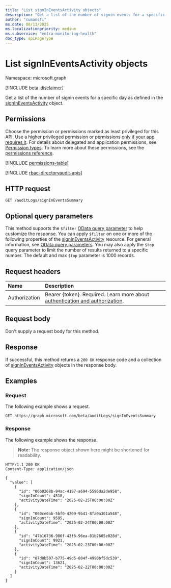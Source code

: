 ```yaml
---
title: "List signInEventsActivity objects"
description: "Get a list of the number of signin events for a specific day."
author: "cumansfi"
ms.date: 08/13/2025
ms.localizationpriority: medium
ms.subservice: "entra-monitoring-health"
doc_type: apiPageType
---
```


# List signInEventsActivity objects

Namespace: microsoft.graph

[!INCLUDE [beta-disclaimer](../../includes/beta-disclaimer.md)]

Get a list of the number of signin events for a specific day as defined in the [signInEventsActivity](../resources/signineventsactivity.md) object.

## Permissions

Choose the permission or permissions marked as least privileged for this API. Use a higher privileged permission or permissions [only if your app requires it](/graph/permissions-overview#best-practices-for-using-microsoft-graph-permissions). For details about delegated and application permissions, see [Permission types](/graph/permissions-overview#permission-types). To learn more about these permissions, see the [permissions reference](/graph/permissions-reference).

<!-- {
  "blockType": "permissions",
  "name": "auditlogroot-list-signineventssummary-permissions"
}
-->
[!INCLUDE [permissions-table](../includes/permissions/auditlogroot-list-signineventssummary-permissions.md)]

[!INCLUDE [rbac-directoryaudit-apis](../includes/rbac-for-apis/rbac-directoryaudit-apis.md)]
## HTTP request

<!-- {
  "blockType": "ignored"
}
-->
``` http
GET /auditLogs/signInEventsSummary
```

## Optional query parameters

This method supports the `$filter` [OData query parameter](/graph/query-parameters) to help customize the response. You can apply `$filter` on one or more of the following properties of the [signInEventsActivity](../resources/signineventsactivity.md) resource. For general information, see [OData query parameters](/graph/query-parameters). You may also apply the `$top` query parameter to limit the number of results returned to a specific number. The default and max `$top` parameter is 1000 records.

## Request headers

|Name|Description|
|:---|:---|
|Authorization|Bearer {token}. Required. Learn more about [authentication and authorization](/graph/auth/auth-concepts).|

## Request body

Don't supply a request body for this method.

## Response

If successful, this method returns a `200 OK` response code and a collection of [signInEventsActivity](../resources/signineventsactivity.md) objects in the response body.

## Examples

### Request

The following example shows a request.
<!-- {
  "blockType": "request",
  "name": "list_signineventsactivity"
}
-->
``` http
GET https://graph.microsoft.com/beta/auditLogs/signInEventsSummary
```


### Response

The following example shows the response.
>**Note:** The response object shown here might be shortened for readability.
<!-- {
  "blockType": "response",
  "truncated": true,
  "@odata.type": "microsoft.graph.signInEventsActivity"
}
-->
``` http
HTTP/1.1 200 OK
Content-Type: application/json

{
  "value": [
    {
      "id": "06b0268b-94ac-4197-a694-5596da2de958",
      "signInCount": 4518,
      "activityDateTime": "2025-02-25T00:00:00Z"
    },
    {
      "id": "060ce0ab-5bf0-4209-9b41-8fa0a301a548",
      "signInCount": 9595,
      "activityDateTime": "2025-02-24T00:00:00Z"
    },
    {
      "id": "47b16736-986f-43f6-96ea-81b2605e028d",
      "signInCount": 9921,
      "activityDateTime": "2025-02-23T00:00:00Z"
    },
    {
      "id": "87d8b507-b775-49d5-804f-4990bf5dc539",
      "signInCount": 13621,
      "activityDateTime": "2025-02-22T00:00:00Z"
    }
  ]
}
```

